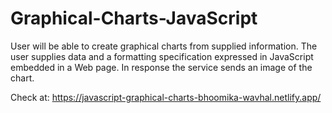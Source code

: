 # Graphical-Charts-JavaScript
User will be able to create graphical charts from supplied information. The user supplies data and a formatting specification expressed in JavaScript embedded in a Web page. In response the service sends an image of the chart.


Check at: https://javascript-graphical-charts-bhoomika-wavhal.netlify.app/
